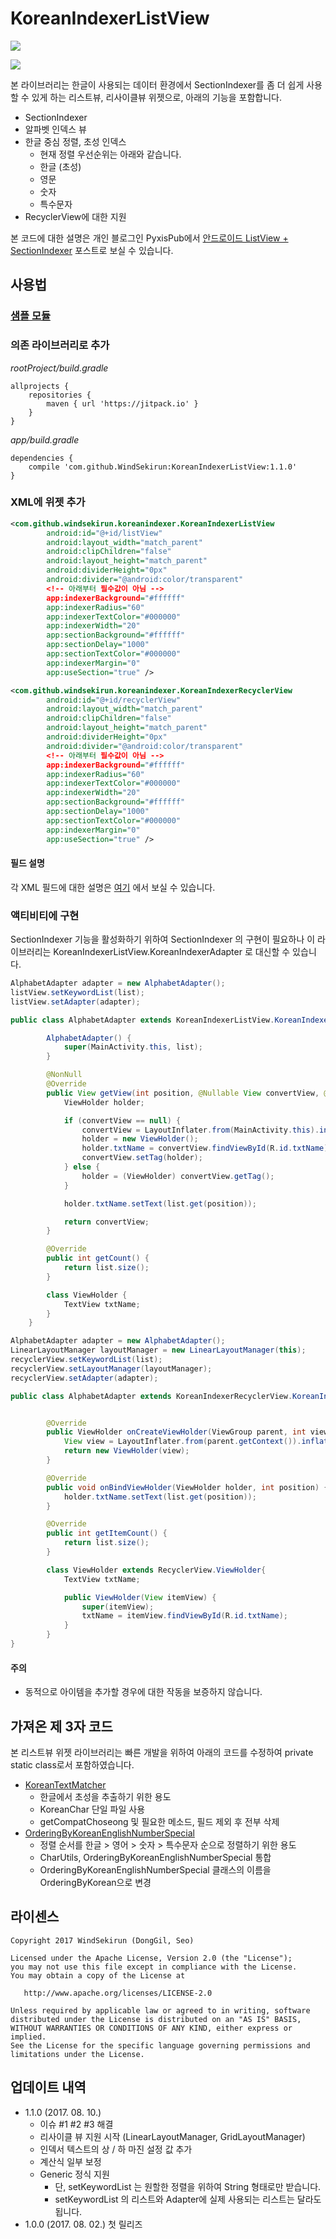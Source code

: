 # KoreanIndexerListView
[![](https://jitpack.io/v/WindSekirun/KoreanIndexerListView.svg)](https://jitpack.io/#WindSekirun/KoreanIndexerListView)

![](https://i0.wp.com/blog.uzuki.live/wp-content/uploads/2017/08/pjimage.jpg?resize=768%2C768&ssl=1)

본 라이브러리는 한글이 사용되는 데이터 환경에서 SectionIndexer를 좀 더 쉽게 사용할 수 있게 하는 리스트뷰, 리사이클뷰 위젯으로, 아래의 기능을 포함합니다.

* SectionIndexer
* 알파벳 인덱스 뷰
* 한글 중심 정렬, 초성 인덱스
    * 현재 정렬 우선순위는 아래와 같습니다.
    * 한글 (초성)
    * 영문
    * 숫자
    * 특수문자
* RecyclerView에 대한 지원
    
본 코드에 대한 설명은 개인 블로그인 PyxisPub에서 [안드로이드 ListView + SectionIndexer](https://blog.uzuki.live/android-custom-listview-sectionindexr/) 포스트로 보실 수 있습니다.

## 사용법

### [샘플 모듈](https://github.com/WindSekirun/KoreanIndexerListView/tree/master/sample)

###  의존 라이브러리로 추가
*rootProject/build.gradle*
```	
allprojects {
    repositories {
	    maven { url 'https://jitpack.io' }
    }
}
```

*app/build.gradle*
```
dependencies {
    compile 'com.github.WindSekirun:KoreanIndexerListView:1.1.0'
}
```

### XML에 위젯 추가
````XML
<com.github.windsekirun.koreanindexer.KoreanIndexerListView
        android:id="@+id/listView"
        android:layout_width="match_parent"
        android:clipChildren="false"
        android:layout_height="match_parent"
        android:dividerHeight="0px"
        android:divider="@android:color/transparent"
        <!-- 아래부터 필수값이 아님 -->
        app:indexerBackground="#ffffff" 
        app:indexerRadius="60"
        app:indexerTextColor="#000000"
        app:indexerWidth="20"
        app:sectionBackground="#ffffff"
        app:sectionDelay="1000"
        app:sectionTextColor="#000000"
        app:indexerMargin="0"
        app:useSection="true" />
````

````XML
<com.github.windsekirun.koreanindexer.KoreanIndexerRecyclerView
        android:id="@+id/recyclerView"
        android:layout_width="match_parent"
        android:clipChildren="false"
        android:layout_height="match_parent"
        android:dividerHeight="0px"
        android:divider="@android:color/transparent"
        <!-- 아래부터 필수값이 아님 -->
        app:indexerBackground="#ffffff"
        app:indexerRadius="60"
        app:indexerTextColor="#000000"
        app:indexerWidth="20"
        app:sectionBackground="#ffffff"
        app:sectionDelay="1000"
        app:sectionTextColor="#000000"
        app:indexerMargin="0"
        app:useSection="true" />
````

#### 필드 설명
각 XML 필드에 대한 설명은 [여기](https://github.com/WindSekirun/KoreanIndexerListView/blob/master/library/src/main/java/com/github/windsekirun/koreanindexer/KoreanIndexerListView.java#L95) 에서 보실 수 있습니다. 

### 액티비티에 구현
SectionIndexer 기능을 활성화하기 위하여 SectionIndexer 의 구현이 필요하나 이 라이브러리는 KoreanIndexerListView.KoreanIndexerAdapter<T> 로 대신할 수 있습니다.

````Java
AlphabetAdapter adapter = new AlphabetAdapter();
listView.setKeywordList(list);
listView.setAdapter(adapter);

public class AlphabetAdapter extends KoreanIndexerListView.KoreanIndexerAdapter<String> {

        AlphabetAdapter() {
            super(MainActivity.this, list);
        }

        @NonNull
        @Override
        public View getView(int position, @Nullable View convertView, @NonNull ViewGroup parent) {
            ViewHolder holder;

            if (convertView == null) {
                convertView = LayoutInflater.from(MainActivity.this).inflate(R.layout.list_item, parent, false);
                holder = new ViewHolder();
                holder.txtName = convertView.findViewById(R.id.txtName);
                convertView.setTag(holder);
            } else {
                holder = (ViewHolder) convertView.getTag();
            }

            holder.txtName.setText(list.get(position));

            return convertView;
        }

        @Override
        public int getCount() {
            return list.size();
        }

        class ViewHolder {
            TextView txtName;
        }
    }
````

````Java
AlphabetAdapter adapter = new AlphabetAdapter();
LinearLayoutManager layoutManager = new LinearLayoutManager(this);
recyclerView.setKeywordList(list);
recyclerView.setLayoutManager(layoutManager);
recyclerView.setAdapter(adapter);

public class AlphabetAdapter extends KoreanIndexerRecyclerView.KoreanIndexerRecyclerAdapter<AlphabetAdapter.ViewHolder> {


        @Override
        public ViewHolder onCreateViewHolder(ViewGroup parent, int viewType) {
            View view = LayoutInflater.from(parent.getContext()).inflate(R.layout.list_item, parent, false);
            return new ViewHolder(view);
        }

        @Override
        public void onBindViewHolder(ViewHolder holder, int position) {
            holder.txtName.setText(list.get(position));
        }

        @Override
        public int getItemCount() {
            return list.size();
        }

        class ViewHolder extends RecyclerView.ViewHolder{
            TextView txtName;

            public ViewHolder(View itemView) {
                super(itemView);
                txtName = itemView.findViewById(R.id.txtName);
            }
        }
}
````

#### 주의

* 동적으로 아이템을 추가할 경우에 대한 작동을 보증하지 않습니다.

## 가져온 제 3자 코드
본 리스트뷰 위젯 라이브러리는 빠른 개발을 위하여 아래의 코드를 수정하여 private static class로서 포함하였습니다.

* [KoreanTextMatcher](https://github.com/bangjunyoung/KoreanTextMatcher)
    * 한글에서 초성을 추출하기 위한 용도
    * KoreanChar 단일 파일 사용
    * getCompatChoseong 및 필요한 메소드, 필드 제외 후 전부 삭제
* [OrderingByKoreanEnglishNumberSpecial](http://reimaginer.tistory.com/entry/한글영어특수문자-순-정렬하는-java-compare-메서드-만들기)
    * 정렬 순서를 한글 > 영어 > 숫자 > 특수문자 순으로 정렬하기 위한 용도
    * CharUtils, OrderingByKoreanEnglishNumberSpecial 통합
    * OrderingByKoreanEnglishNumberSpecial 클래스의 이름을 OrderingByKorean으로 변경

## 라이센스 
```
Copyright 2017 WindSekirun (DongGil, Seo)

Licensed under the Apache License, Version 2.0 (the "License");
you may not use this file except in compliance with the License.
You may obtain a copy of the License at

   http://www.apache.org/licenses/LICENSE-2.0

Unless required by applicable law or agreed to in writing, software
distributed under the License is distributed on an "AS IS" BASIS,
WITHOUT WARRANTIES OR CONDITIONS OF ANY KIND, either express or implied.
See the License for the specific language governing permissions and
limitations under the License.
```

## 업데이트 내역
* 1.1.0 (2017. 08. 10.)
	* 이슈 #1 #2 #3 해결
	* 리사이클 뷰 지원 시작 (LinearLayoutManager, GridLayoutManager)
	* 인덱서 텍스트의 상 / 하 마진 설정 값 추가
	* 계산식 일부 보정
	* Generic 정식 지원
		* 단, setKeywordList 는 원할한 정렬을 위하여 String 형태로만 받습니다.
		* setKeywordList 의 리스트와 Adapter에 실제 사용되는 리스트는 달라도 됩니다.
* 1.0.0 (2017. 08. 02.) 첫 릴리즈
